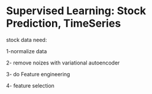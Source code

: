 # Supervised Learning: Stock Prediction, TimeSeries

stock data need:

1-normalize data

2- remove noizes with variational autoencoder

3- do Feature engineering

4- feature selection

